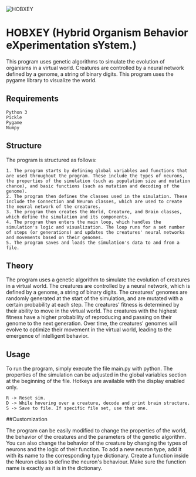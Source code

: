 ![HOBXEY](https://user-images.githubusercontent.com/79507121/212982079-f6b68cf5-3565-4e88-b70d-0c229eadcd36.png)
# HOBXEY (Hybrid Organism Behavior eXperimentation sYstem.)

This program uses genetic algorithms to simulate the evolution of organisms in a virtual world. Creatures are controlled by a neural network defined by a genome, a string of binary digits. This program uses the pygame library to visualize the world.
## Requirements

    Python 3
    Pickle
    Pygame
    Numpy

## Structure

The program is structured as follows:

    1. The program starts by defining global variables and functions that are used throughout the program. These include the types of neurons, the properties of the simulation (such as population size and mutation chance), and basic functions (such as mutation and decoding of the genome).
    2. The program then defines the classes used in the simulation. These include the Connection and Neuron classes, which are used to create the neural network of the creatures.
    3. The program then creates the World, Creature, and Brain classes, which define the simulation and its components.
    4. The program then enters the main loop, which handles the simulation's logic and visualization. The loop runs for a set number of steps (or generations) and updates the creatures' neural networks and movements based on their genomes.
    5. The program saves and loads the simulation's data to and from a file.

## Theory

The program uses a genetic algorithm to simulate the evolution of creatures in a virtual world. The creatures are controlled by a neural network, which is defined by a genome, a string of binary digits. The creatures' genomes are randomly generated at the start of the simulation, and are mutated with a certain probability at each step. The creatures' fitness is determined by their ability to move in the virtual world. The creatures with the highest fitness have a higher probability of reproducing and passing on their genome to the next generation. Over time, the creatures' genomes will evolve to optimize their movement in the virtual world, leading to the emergence of intelligent behavior.
## Usage

To run the program, simply execute the file main.py with python. The properties of the simulation can be adjusted in the global variables section at the beginning of the file. Hotkeys are available with the display enabled only. 

    R -> Reset sim.
    D -> While hovering over a creature, decode and print brain structure.
    S -> Save to file. If specific file set, use that one.
##Customization

The program can be easily modified to change the properties of the world, the behavior of the creatures and the parameters of the genetic algorithm. You can also change the behavior of the creature by changing the types of neurons and the logic of their function. To add a new neuron type, add it with its name to the corresponding type dictionary. Create a function inside the Neuron class to define the neuron's behaviour. Make sure the function name is exactly as it is in the dictionary.
